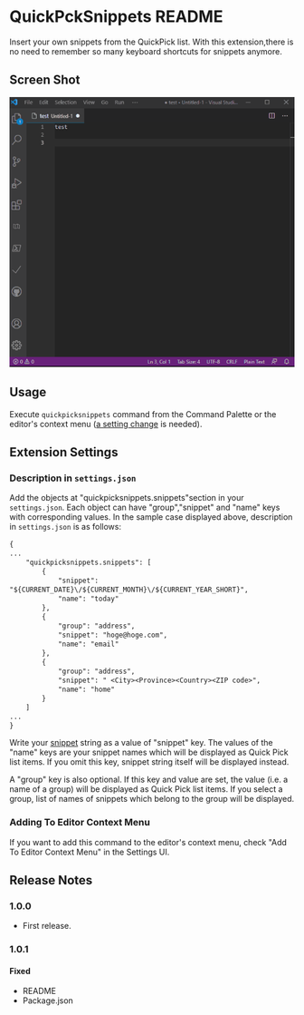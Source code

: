 # QuickPckSnippets README
Insert your own snippets from the QuickPick list. With this extension,there is no need to remember so many keyboard shortcuts for snippets anymore.

## Screen Shot

![](./gif/quickpicksnippet.gif)

## Usage
Execute ```quickpicksnippets``` command from the Command Palette or the  editor's context menu ([a setting change](#jump) is needed).

## Extension Settings
### Description in ```settings.json```
Add the objects at "quickpicksnippets.snippets"section in your ```settings.json```. Each object can have "group","snippet" and "name" keys with corresponding values. In the sample case displayed above, description in ```settings.json``` is as follows:

```
{
...
	"quickpicksnippets.snippets": [
		{
			"snippet": "${CURRENT_DATE}\/${CURRENT_MONTH}\/${CURRENT_YEAR_SHORT}",
			"name": "today"
		},
		{
			"group": "address",
			"snippet": "hoge@hoge.com",
			"name": "email"
		},
		{
			"group": "address",
			"snippet": " <City><Province><Country><ZIP code>",
			"name": "home"
		}
	]
...
}

```

Write your [snippet](https://code.visualstudio.com/docs/editor/userdefinedsnippets) string as a value of "snippet" key. The values of the "name" keys are your snippet names which will be displayed as Quick Pick list items. If you omit this key, snippet string itself will be displayed instead.

A "group" key is also optional. If this key and value are set, the value (i.e. a name of a group) will be displayed as Quick Pick list items. If you select a group, list of names of snippets which belong to the group will be displayed.

### <a name="jump"></a>Adding To Editor Context Menu
If you want to add this command to the editor's context menu, check "Add To Editor Context Menu" in the Settings UI.


## Release Notes
### 1.0.0

- First release.

### 1.0.1
####  Fixed
- README
- Package.json

